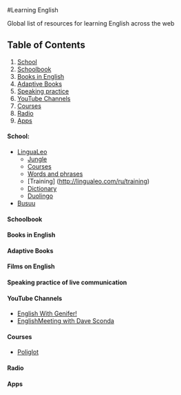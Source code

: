 #Learning English

Global list of resources for learning English across the web


## <a name="toc">Table of Contents</a>

  1. [School](#school)
  1. [Schoolbook](#schoolb)
  1. [Books in English](#booksen)
  1. [Adaptive Books](#adbooks)
  1. [Speaking practice](#spractice)
  1. [YouTube Channels](#youtube)
  1. [Courses](#courses)
  1. [Radio](#radio)
  1. [Apps](#apps)


  
  

#### <a name='school'>School:</a>
- [LinguaLeo](http://lingualeo.com/ru/)
  - [Jungle](http://lingualeo.com/ru/jungle)
  - [Courses](http://lingualeo.com/ru/course)
  - [Words and phrases](http://lingualeo.com/ru/glossary/learn)
  - [Training] (http://lingualeo.com/ru/training)
  - [Dictionary](http://lingualeo.com/ru/userdict)
  - [Duolingo](https://www.duolingo.com/)
- [Busuu](https://www.busuu.com/ru/)
  
#### <a name='schoolb'>Schoolbook</a>


#### <a name='booksen'>Books in English</a>


#### <a name='adbooks'>Adaptive Books</a>


#### <a name='schoolb'>Films on English</a>


#### <a name='spractice'>Speaking practice of live communication</a>


#### <a name='youtube'>YouTube Channels</a>
- [English With Genifer!](http://www.youtube.com/user/JenniferESL)
- [EnglishMeeting with Dave Sconda](http://www.youtube.com/user/EnglishMeeting)


#### <a name='courses'>Courses</a>
- [Poliglot](http://rutracker.org/forum/viewtopic.php?t=3919832)

  


#### <a name='radio'>Radio</a>


#### <a name='apps'>Apps</a>  
